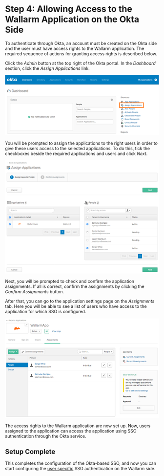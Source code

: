 #   Step 4: Allowing Access to the Wallarm Application on the Okta Side

[img-dashboard]:    ../../../../images/admin-guides/configuration-guides/sso/okta/okta-assign-app.png
[img-assignments]:  ../../../../images/admin-guides/configuration-guides/sso/okta/assignments.png
[img-user-list]:    ../../../../images/admin-guides/configuration-guides/sso/okta/user-list.png

[doc-use-user-auth]:   ../employ-user-auth.md 

To authenticate through Okta, an account must be created on the Okta side and the user must have access rights to the Wallarm application. The required sequence of actions for granting access rights is described below.

Click the *Admin* button at the top right of the Okta portal. In the *Dashboard* section, click the *Assign Applications* link.

![!Okta dashboard][img-dashboard]

You will be prompted to assign the applications to the right users in order to give these users access to the selected applications. To do this, tick the checkboxes beside the required applications and users and click *Next*.

![!Assigning users to the application][img-assignments]

Next, you will be prompted to check and confirm the application assignments. If all is correct, confirm the assignments by clicking the *Confirm Assignments* button.

After that, you can go to the application settings page on the *Assignments* tab. Here you will be able to see a list of users who have access to the application for which SSO is configured.

![!User list for the Wallarm application][img-user-list]

The access rights to the Wallarm application are now set up. Now, users assigned to the application can access the application using SSO authentication through the Okta service.


##  Setup Complete

This completes the configuration of the Okta-based SSO, and now you can start configuring the [user specific][doc-use-user-auth] SSO authentication on the Wallarm side.